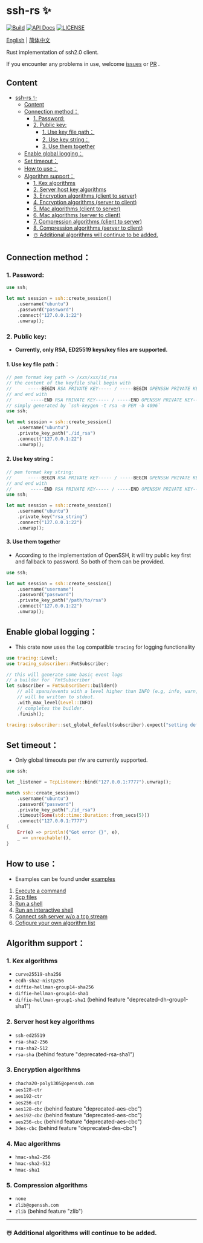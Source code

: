 # ssh-rs ✨

[![Build](https://github.com/1148118271/ssh-rs/actions/workflows/build.yml/badge.svg?branch=main)](https://github.com/1148118271/ssh-rs/actions/workflows/build.yml)
[![API Docs](https://docs.rs/ssh-rs/badge.svg)](https://docs.rs/ssh-rs/latest/)
[![LICENSE](https://img.shields.io/badge/license-MIT-blue.svg)](LICENSE)

[English](https://github.com/1148118271/ssh-rs/blob/main/README.md)  |  [简体中文](https://github.com/1148118271/ssh-rs/blob/main/README_ZH.md)

Rust implementation of ssh2.0 client.

If you encounter any problems in use, welcome [issues](https://github.com/1148118271/ssh-rs/issues)
or [PR](https://github.com/1148118271/ssh-rs/pulls) .

## Content

<!-- @import "[TOC]" {cmd="toc" depthFrom=1 depthTo=6 orderedList=false} -->

<!-- code_chunk_output -->

* [ssh-rs ✨](#ssh-rs)
  + [Content](#content)
  + [Connection method：](#connection-method)
    - [1. Password:](#1-password)
    - [2. Public key:](#2-public-key)
      - [1. Use key file path：](#1-use-key-file-path)
      - [2. Use key string：](#2-use-key-string)
      - [3. Use them together](#3-use-them-together)
  + [Enable global logging：](#enable-global-logging)
  + [Set timeout：](#set-timeout)
  + [How to use：](#how-to-use)
  + [Algorithm support：](#algorithm-support)
    - [1. Kex algorithms](#1-kex-algorithms)
    - [2. Server host key algorithms](#2-server-host-key-algorithms)
    - [3. Encryption algorithms (client to server)](#3-encryption-algorithms-client-to-server)
    - [4. Encryption algorithms (server to client)](#4-encryption-algorithms-server-to-client)
    - [5. Mac algorithms (client to server)](#5-mac-algorithms-client-to-server)
    - [6. Mac algorithms (server to client)](#6-mac-algorithms-server-to-client)
    - [7. Compression algorithms (client to server)](#7-compression-algorithms-client-to-server)
    - [8. Compression algorithms (server to client)](#8-compression-algorithms-server-to-client)
    - [☃️ Additional algorithms will continue to be added.](#️-additional-algorithms-will-continue-to-be-added)

<!-- /code_chunk_output -->

## Connection method：

### 1. Password:

```rust
use ssh;

let mut session = ssh::create_session()
    .username("ubuntu")
    .password("password")
    .connect("127.0.0.1:22")
    .unwrap();
```

### 2. Public key:

* **Currently, only RSA, ED25519 keys/key files are supported.**

#### 1. Use key file path：

```rust
// pem format key path -> /xxx/xxx/id_rsa
// the content of the keyfile shall begin with
//      -----BEGIN RSA PRIVATE KEY----- / -----BEGIN OPENSSH PRIVATE KEY-----
// and end with
//       -----END RSA PRIVATE KEY----- / -----END OPENSSH PRIVATE KEY-----
// simply generated by `ssh-keygen -t rsa -m PEM -b 4096`
use ssh;

let mut session = ssh::create_session()
    .username("ubuntu")
    .private_key_path("./id_rsa")
    .connect("127.0.0.1:22")
    .unwrap();
```

#### 2. Use key string：

```rust
// pem format key string:
//      -----BEGIN RSA PRIVATE KEY----- / -----BEGIN OPENSSH PRIVATE KEY-----
// and end with
//       -----END RSA PRIVATE KEY----- / -----END OPENSSH PRIVATE KEY-----
use ssh;

let mut session = ssh::create_session()
    .username("ubuntu")
    .private_key("rsa_string")
    .connect("127.0.0.1:22")
    .unwrap();
```

#### 3. Use them together

* According to the implementation of OpenSSH, it will try public key first and fallback to password. So both of them can be provided.

```Rust
use ssh;

let mut session = ssh::create_session()
    .username("username")
    .password("password")
    .private_key_path("/path/to/rsa")
    .connect("127.0.0.1:22")
    .unwrap();
```

## Enable global logging：

* This crate now uses the `log` compatible `tracing` for logging functionality

```rust
use tracing::Level;
use tracing_subscriber::FmtSubscriber;

// this will generate some basic event logs
// a builder for `FmtSubscriber`.
let subscriber = FmtSubscriber::builder()
    // all spans/events with a level higher than INFO (e.g, info, warn, etc.)
    // will be written to stdout.
    .with_max_level(Level::INFO)
    // completes the builder.
    .finish();

tracing::subscriber::set_global_default(subscriber).expect("setting default subscriber failed");
```

## Set timeout：

* Only global timeouts per r/w are currently supported.

```rust
use ssh;

let _listener = TcpListener::bind("127.0.0.1:7777").unwrap();

match ssh::create_session()
    .username("ubuntu")
    .password("password")
    .private_key_path("./id_rsa")
    .timeout(Some(std::time::Duration::from_secs(5)))
    .connect("127.0.0.1:7777")
{
    Err(e) => println!("Got error {}", e),
    _ => unreachable!(),
}
```

## How to use：

* Examples can be found under [examples](examples)

1. [Execute a command](examples/exec/src/main.rs)
2. [Scp files](examples/scp/src/main.rs)
3. [Run a shell](examples/shell/src/main.rs)
4. [Run an interactive shell](examples/shell_interactive/src/main.rs)
5. [Connect ssh server w/o a tcp stream](examples/bio/src/main.rs)
6. [Cofigure your own algorithm list](examples/customized_algorithms/src/main.rs)

## Algorithm support：

### 1. Kex algorithms

* `curve25519-sha256`
* `ecdh-sha2-nistp256`
* `diffie-hellman-group14-sha256`
* `diffie-hellman-group14-sha1`
* `diffie-hellman-group1-sha1` (behind feature "deprecated-dh-group1-sha1")

### 2. Server host key algorithms

* `ssh-ed25519`
* `rsa-sha2-256`
* `rsa-sha2-512`
* `rsa-sha` (behind feature "deprecated-rsa-sha1")


### 3. Encryption algorithms

* `chacha20-poly1305@openssh.com`
* `aes128-ctr`
* `aes192-ctr`
* `aes256-ctr`
* `aes128-cbc` (behind feature "deprecated-aes-cbc")
* `aes192-cbc` (behind feature "deprecated-aes-cbc")
* `aes256-cbc` (behind feature "deprecated-aes-cbc")
* `3des-cbc` (behind feature "deprecated-des-cbc")

### 4. Mac algorithms

* `hmac-sha2-256`
* `hmac-sha2-512`
* `hmac-sha1`

### 5. Compression algorithms

* `none`
* `zlib@openssh.com`
* `zlib` (behind feature "zlib")

---

### ☃️ Additional algorithms will continue to be added.
